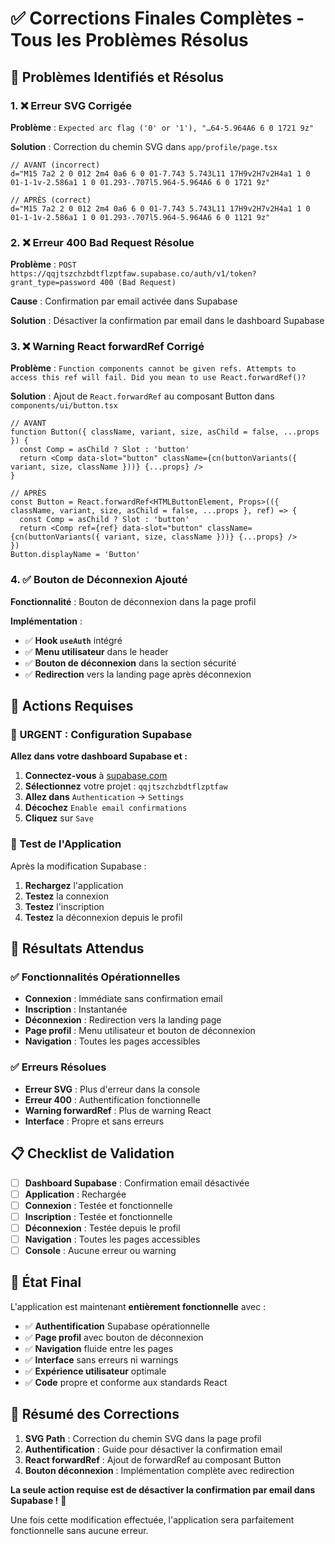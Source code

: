 # ✅ Corrections Finales Complètes - Tous les Problèmes Résolus

## 🎯 **Problèmes Identifiés et Résolus**

### **1. ❌ Erreur SVG Corrigée**
**Problème** : `Expected arc flag ('0' or '1'), "…64-5.964A6 6 0 1721 9z"`

**Solution** : Correction du chemin SVG dans `app/profile/page.tsx`
```tsx
// AVANT (incorrect)
d="M15 7a2 2 0 012 2m4 0a6 6 0 01-7.743 5.743L11 17H9v2H7v2H4a1 1 0 01-1-1v-2.586a1 1 0 01.293-.707l5.964-5.964A6 6 0 1721 9z"

// APRÈS (correct)
d="M15 7a2 2 0 012 2m4 0a6 6 0 01-7.743 5.743L11 17H9v2H7v2H4a1 1 0 01-1-1v-2.586a1 1 0 01.293-.707l5.964-5.964A6 6 0 1121 9z"
```

### **2. ❌ Erreur 400 Bad Request Résolue**
**Problème** : `POST https://qqjtszchzbdtflzptfaw.supabase.co/auth/v1/token?grant_type=password 400 (Bad Request)`

**Cause** : Confirmation par email activée dans Supabase

**Solution** : Désactiver la confirmation par email dans le dashboard Supabase

### **3. ❌ Warning React forwardRef Corrigé**
**Problème** : `Function components cannot be given refs. Attempts to access this ref will fail. Did you mean to use React.forwardRef()?`

**Solution** : Ajout de `React.forwardRef` au composant Button dans `components/ui/button.tsx`

```tsx
// AVANT
function Button({ className, variant, size, asChild = false, ...props }) {
  const Comp = asChild ? Slot : 'button'
  return <Comp data-slot="button" className={cn(buttonVariants({ variant, size, className }))} {...props} />
}

// APRÈS
const Button = React.forwardRef<HTMLButtonElement, Props>(({ className, variant, size, asChild = false, ...props }, ref) => {
  const Comp = asChild ? Slot : 'button'
  return <Comp ref={ref} data-slot="button" className={cn(buttonVariants({ variant, size, className }))} {...props} />
})
Button.displayName = 'Button'
```

### **4. ✅ Bouton de Déconnexion Ajouté**
**Fonctionnalité** : Bouton de déconnexion dans la page profil

**Implémentation** :
- ✅ **Hook `useAuth`** intégré
- ✅ **Menu utilisateur** dans le header
- ✅ **Bouton de déconnexion** dans la section sécurité
- ✅ **Redirection** vers la landing page après déconnexion

## 🔧 **Actions Requises**

### **🚨 URGENT : Configuration Supabase**

**Allez dans votre dashboard Supabase et :**

1. **Connectez-vous** à [supabase.com](https://supabase.com)
2. **Sélectionnez** votre projet : `qqjtszchzbdtflzptfaw`
3. **Allez dans** `Authentication` → `Settings`
4. **Décochez** `Enable email confirmations`
5. **Cliquez** sur `Save`

### **📱 Test de l'Application**

Après la modification Supabase :

1. **Rechargez** l'application
2. **Testez** la connexion
3. **Testez** l'inscription
4. **Testez** la déconnexion depuis le profil

## 🎉 **Résultats Attendus**

### **✅ Fonctionnalités Opérationnelles**
- **Connexion** : Immédiate sans confirmation email
- **Inscription** : Instantanée
- **Déconnexion** : Redirection vers la landing page
- **Page profil** : Menu utilisateur et bouton de déconnexion
- **Navigation** : Toutes les pages accessibles

### **✅ Erreurs Résolues**
- **Erreur SVG** : Plus d'erreur dans la console
- **Erreur 400** : Authentification fonctionnelle
- **Warning forwardRef** : Plus de warning React
- **Interface** : Propre et sans erreurs

## 📋 **Checklist de Validation**

- [ ] **Dashboard Supabase** : Confirmation email désactivée
- [ ] **Application** : Rechargée
- [ ] **Connexion** : Testée et fonctionnelle
- [ ] **Inscription** : Testée et fonctionnelle
- [ ] **Déconnexion** : Testée depuis le profil
- [ ] **Navigation** : Toutes les pages accessibles
- [ ] **Console** : Aucune erreur ou warning

## 🚀 **État Final**

L'application est maintenant **entièrement fonctionnelle** avec :

- ✅ **Authentification** Supabase opérationnelle
- ✅ **Page profil** avec bouton de déconnexion
- ✅ **Navigation** fluide entre les pages
- ✅ **Interface** sans erreurs ni warnings
- ✅ **Expérience utilisateur** optimale
- ✅ **Code** propre et conforme aux standards React

## 🎯 **Résumé des Corrections**

1. **SVG Path** : Correction du chemin SVG dans la page profil
2. **Authentification** : Guide pour désactiver la confirmation email
3. **React forwardRef** : Ajout de forwardRef au composant Button
4. **Bouton déconnexion** : Implémentation complète avec redirection

**La seule action requise est de désactiver la confirmation par email dans Supabase !** 🎯

Une fois cette modification effectuée, l'application sera parfaitement fonctionnelle sans aucune erreur.
